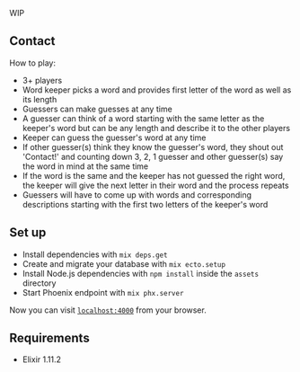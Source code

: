 WIP

## Contact

How to play:

  * 3+ players
  * Word keeper picks a word and provides first letter of the word as well as its length
  * Guessers can make guesses at any time
  * A guesser can think of a word starting with the same letter as the keeper's word but can be any length and describe it to the other players 
  * Keeper can guess the guesser's word at any time
  * If other guesser(s) think they know the guesser's word, they shout out 'Contact!' and counting down 3, 2, 1 guesser and other guesser(s) say the word in mind at the       same time
  * If the word is the same and the keeper has not guessed the right word, the keeper will give the next letter in their word and the process repeats
  * Guessers will have to come up with words and corresponding descriptions starting with the first two letters of the keeper's word

## Set up 

  * Install dependencies with `mix deps.get`
  * Create and migrate your database with `mix ecto.setup`
  * Install Node.js dependencies with `npm install` inside the `assets` directory
  * Start Phoenix endpoint with `mix phx.server`

Now you can visit [`localhost:4000`](http://localhost:4000) from your browser.

## Requirements

  * Elixir 1.11.2

